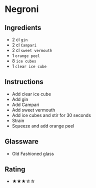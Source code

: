 # Negroni

## Ingredients
- 2 cl `gin`
- 2 cl `Campari`
- 2 cl `sweet vermouth`
- 1 `orange peel`
- 8 `ice cubes`
- 1 `clear ice cube`

## Instructions
- Add clear ice cube
- Add gin
- Add Campari
- Add sweet vermouth
- Add ice cubes and stir for 30 seconds
- Strain
- Squeeze and add orange peel

## Glassware
- Old Fashioned glass

## Rating
- ★★★☆☆